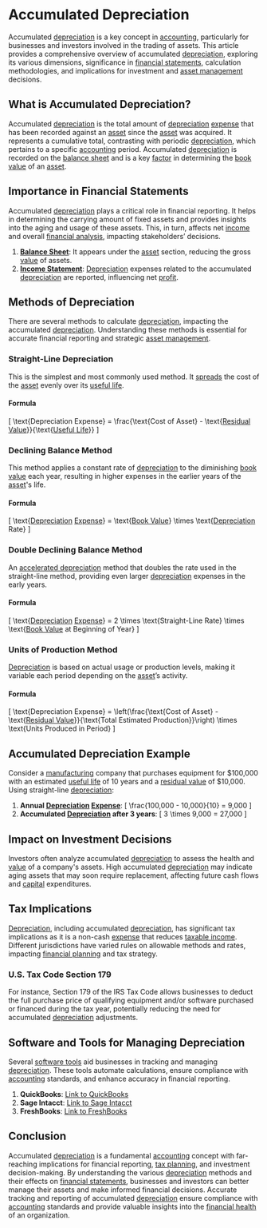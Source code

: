 # Accumulated Depreciation

Accumulated [depreciation](../d/depreciation.md) is a key concept in [accounting](../a/accounting.md), particularly for businesses and investors involved in the trading of assets. This article provides a comprehensive overview of accumulated [depreciation](../d/depreciation.md), exploring its various dimensions, significance in [financial statements](../f/financial_statements.md), calculation methodologies, and implications for investment and [asset management](../a/asset_management.md) decisions.

## What is Accumulated Depreciation?

Accumulated [depreciation](../d/depreciation.md) is the total amount of [depreciation](../d/depreciation.md) [expense](../e/expense.md) that has been recorded against an [asset](../a/asset.md) since the [asset](../a/asset.md) was acquired. It represents a cumulative total, contrasting with periodic [depreciation](../d/depreciation.md), which pertains to a specific [accounting](../a/accounting.md) period. Accumulated [depreciation](../d/depreciation.md) is recorded on the [balance sheet](../b/balance_sheet.md) and is a key [factor](../f/factor.md) in determining the [book value](../b/book_value.md) of an [asset](../a/asset.md).

## Importance in Financial Statements

Accumulated [depreciation](../d/depreciation.md) plays a critical role in financial reporting. It helps in determining the carrying amount of fixed assets and provides insights into the aging and usage of these assets. This, in turn, affects net [income](../i/income.md) and overall [financial analysis](../f/financial_analysis.md), impacting stakeholders’ decisions.

1. **[Balance Sheet](../b/balance_sheet.md)**: It appears under the [asset](../a/asset.md) section, reducing the gross [value](../v/value.md) of assets.
2. **[Income Statement](../i/income_statement.md)**: [Depreciation](../d/depreciation.md) expenses related to the accumulated [depreciation](../d/depreciation.md) are reported, influencing net [profit](../p/profit.md).

## Methods of Depreciation

There are several methods to calculate [depreciation](../d/depreciation.md), impacting the accumulated [depreciation](../d/depreciation.md). Understanding these methods is essential for accurate financial reporting and strategic [asset management](../a/asset_management.md).

### Straight-Line Depreciation

This is the simplest and most commonly used method. It [spreads](../s/spreads.md) the cost of the [asset](../a/asset.md) evenly over its [useful life](../u/useful_life.md).

#### Formula
\[ \text{Depreciation Expense} = \frac{\text{Cost of Asset} - \text{[Residual Value](../r/residual_value.md)}}{\text{[Useful Life](../u/useful_life.md)}} \]

### Declining Balance Method

This method applies a constant rate of [depreciation](../d/depreciation.md) to the diminishing [book value](../b/book_value.md) each year, resulting in higher expenses in the earlier years of the [asset](../a/asset.md)'s life.

#### Formula
\[ \text{[Depreciation](../d/depreciation.md) [Expense](../e/expense.md)} = \text{[Book Value](../b/book_value.md)} \times \text{[Depreciation](../d/depreciation.md) Rate} \]

### Double Declining Balance Method

An [accelerated depreciation](../a/accelerated_depreciation.md) method that doubles the rate used in the straight-line method, providing even larger [depreciation](../d/depreciation.md) expenses in the early years.

#### Formula
\[ \text{[Depreciation](../d/depreciation.md) [Expense](../e/expense.md)} = 2 \times \text{Straight-Line Rate} \times \text{[Book Value](../b/book_value.md) at Beginning of Year} \]

### Units of Production Method

[Depreciation](../d/depreciation.md) is based on actual usage or production levels, making it variable each period depending on the [asset](../a/asset.md)’s activity.

#### Formula
\[ \text{Depreciation Expense} = \left(\frac{\text{Cost of Asset} - \text{[Residual Value](../r/residual_value.md)}}{\text{Total Estimated Production}}\right) \times \text{Units Produced in Period} \]

## Accumulated Depreciation Example

Consider a [manufacturing](../m/manufacturing.md) company that purchases equipment for $100,000 with an estimated [useful life](../u/useful_life.md) of 10 years and a [residual value](../r/residual_value.md) of $10,000. Using straight-line [depreciation](../d/depreciation.md):

1. **Annual [Depreciation](../d/depreciation.md) [Expense](../e/expense.md)**: 
\[ \frac{100,000 - 10,000}{10} = 9,000 \]
2. **Accumulated [Depreciation](../d/depreciation.md) after 3 years**:
\[ 3 \times 9,000 = 27,000 \]

## Impact on Investment Decisions

Investors often analyze accumulated [depreciation](../d/depreciation.md) to assess the health and [value](../v/value.md) of a company's assets. High accumulated [depreciation](../d/depreciation.md) may indicate aging assets that may soon require replacement, affecting future cash flows and [capital](../c/capital.md) expenditures.

## Tax Implications

[Depreciation](../d/depreciation.md), including accumulated [depreciation](../d/depreciation.md), has significant tax implications as it is a non-cash [expense](../e/expense.md) that reduces [taxable income](../t/taxable_income.md). Different jurisdictions have varied rules on allowable methods and rates, impacting [financial planning](../f/financial_planning.md) and tax strategy.

### U.S. Tax Code Section 179

For instance, Section 179 of the IRS Tax Code allows businesses to deduct the full purchase price of qualifying equipment and/or software purchased or financed during the tax year, potentially reducing the need for accumulated [depreciation](../d/depreciation.md) adjustments.

## Software and Tools for Managing Depreciation

Several [software tools](../s/software_tools_for_trading.md) aid businesses in tracking and managing [depreciation](../d/depreciation.md). These tools automate calculations, ensure compliance with [accounting](../a/accounting.md) standards, and enhance accuracy in financial reporting.

1. **QuickBooks**: [Link to QuickBooks](https://quickbooks.intuit.com/)
2. **Sage Intacct**: [Link to Sage Intacct](https://www.sageintacct.com/)
3. **FreshBooks**: [Link to FreshBooks](https://www.freshbooks.com/)

## Conclusion

Accumulated [depreciation](../d/depreciation.md) is a fundamental [accounting](../a/accounting.md) concept with far-reaching implications for financial reporting, [tax planning](../t/tax_planning.md), and investment decision-making. By understanding the various [depreciation](../d/depreciation.md) methods and their effects on [financial statements](../f/financial_statements.md), businesses and investors can better manage their assets and make informed financial decisions. Accurate tracking and reporting of accumulated [depreciation](../d/depreciation.md) ensure compliance with [accounting](../a/accounting.md) standards and provide valuable insights into the [financial health](../f/financial_health.md) of an organization.